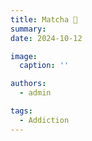 ```yaml
---
title: Matcha 🌿
summary: 
date: 2024-10-12

image:
  caption: ''

authors:
  - admin

tags:
  - Addiction
---
```

